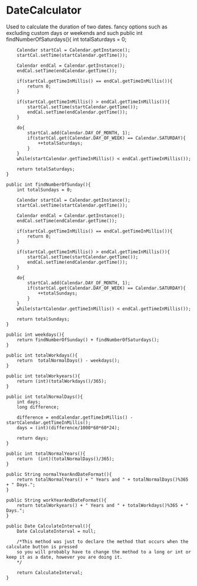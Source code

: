 # DateCalculator
Used to calculate the duration of two dates. fancy options such as excluding custom days or weekends and such
public int findNumberOfSaturdays(){
        int totalSaturdays = 0;

        Calendar startCal = Calendar.getInstance();
        startCal.setTime(startCalendar.getTime());

        Calendar endCal = Calendar.getInstance();
        endCal.setTime(endCalendar.getTime());

        if(startCal.getTimeInMillis() == endCal.getTimeInMillis()){
            return 0;
        }

        if(startCal.getTimeInMillis() > endCal.getTimeInMillis()){
            startCal.setTime(startCalendar.getTime());
            endCal.setTime(endCalendar.getTime());
        }

        do{
            startCal.add(Calendar.DAY_OF_MONTH, 1);
            if(startCal.get(Calendar.DAY_OF_WEEK) == Calendar.SATURDAY){
                ++totalSaturdays;
            }
        }
        while(startCalendar.getTimeInMillis() < endCal.getTimeInMillis());

        return totalSaturdays;
    }

    public int findNumberOfSunday(){
        int totalSundays = 0;

        Calendar startCal = Calendar.getInstance();
        startCal.setTime(startCalendar.getTime());

        Calendar endCal = Calendar.getInstance();
        endCal.setTime(endCalendar.getTime());

        if(startCal.getTimeInMillis() == endCal.getTimeInMillis()){
            return 0;
        }

        if(startCal.getTimeInMillis() > endCal.getTimeInMillis()){
            startCal.setTime(startCalendar.getTime());
            endCal.setTime(endCalendar.getTime());
        }

        do{
            startCal.add(Calendar.DAY_OF_MONTH, 1);
            if(startCal.get(Calendar.DAY_OF_WEEK) == Calendar.SATURDAY){
                ++totalSundays;
            }
        }
        while(startCalendar.getTimeInMillis() < endCal.getTimeInMillis());

        return totalSundays;
    }

    public int weekdays(){
        return findNumberOfSunday() + findNumberOfSaturdays();
    }

    public int totalWorkdays(){
        return  totalNormalDays() - weekdays();
    }

    public int totalWorkyears(){
        return (int)(totalWorkdays()/365);
    }

    public int totalNormalDays(){
        int days;
        long difference;

        difference = endCalendar.getTimeInMillis() - startCalendar.getTimeInMillis();
        days = (int)(difference/1000*60*60*24);

        return days;
    }

    public int totalNormalYears(){
        return  (int)(totalNormalDays()/365);
    }

    public String normalYearAndDateFormat(){
        return totalNormalYears() + " Years and " + totalNormalDays()%365 + " Days.";
    }

    public String workYearAndDateFormat(){
        return totalWorkyears() + " Years and " + totalWorkdays()%365 + " Days.";
    }

    public Date CalculateInterval(){
        Date CalculateInterval = null;

        /*This method was just to declare the method that occurs when the calculate button is pressed
        so you will probably have to change the method to a long or int or keep it as a date, however you are doing it.
        */

        return CalculateInterval;
    }
